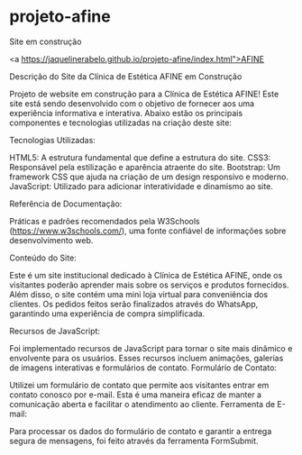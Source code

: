 # projeto-afine
Site em construção

<a https://jaquelinerabelo.github.io/projeto-afine/index.html">AFINE</a>



Descrição do Site da Clínica de Estética AFINE em Construção

Projeto de website em construção para a Clínica de Estética AFINE!  Este site está sendo desenvolvido com o objetivo de fornecer aos  uma experiência informativa e interativa. Abaixo estão os principais componentes e tecnologias utilizadas na criação deste site:

Tecnologias Utilizadas:

HTML5: A estrutura fundamental que define a estrutura do site.
CSS3: Responsável pela estilização e aparência atraente do site.
Bootstrap: Um framework CSS que ajuda na criação de um design responsivo e moderno.
JavaScript: Utilizado para adicionar interatividade e dinamismo ao site.

Referência de Documentação:

 Práticas e padrões recomendados pela W3Schools (https://www.w3schools.com/), uma fonte confiável de informações sobre desenvolvimento web.
 
Conteúdo do Site:

Este é um site institucional dedicado à Clínica de Estética AFINE, onde os visitantes poderão aprender mais sobre os serviços e produtos fornecidos.
Além disso, o site contém uma mini loja virtual para conveniência dos clientes. Os pedidos feitos serão finalizados através do WhatsApp, garantindo uma experiência de compra simplificada.

Recursos de JavaScript:

Foi implementado recursos de JavaScript para tornar o site mais dinâmico e envolvente para os usuários.
Esses recursos incluem animações, galerias de imagens interativas e formulários de contato.
Formulário de Contato:

Utilizei um formulário de contato que permite aos visitantes entrar em contato conosco por e-mail. Esta é uma maneira eficaz de manter a comunicação aberta e facilitar o atendimento ao cliente.
Ferramenta de E-mail:

Para processar os dados do formulário de contato e garantir a entrega segura de mensagens, foi feito através da ferramenta FormSubmit.




